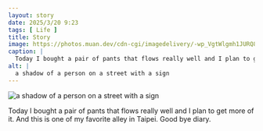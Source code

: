 ```yaml
---
layout: story
date: 2025/3/20 9:23
tags: [ Life ]
title: Story
image: https://photos.muan.dev/cdn-cgi/imagedelivery/-wp_VgtWlgmh1JURQ8t1mg/7f74b2f8-3c6a-4b2d-6ef1-cf17c15ae100/public
caption: |
  Today I bought a pair of pants that flows really well and I plan to get more of it. And this is one of my favorite alley in Taipei. Good bye diary.
alt: |
  a shadow of a person on a street with a sign
---
```



![a shadow of a person on a street with a sign](https://photos.muan.dev/cdn-cgi/imagedelivery/-wp_VgtWlgmh1JURQ8t1mg/7f74b2f8-3c6a-4b2d-6ef1-cf17c15ae100/public)

Today I bought a pair of pants that flows really well and I plan to get more of it. And this is one of my favorite alley in Taipei. Good bye diary.
